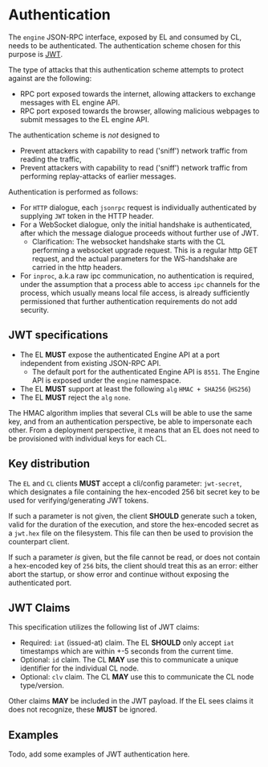 # Authentication

The `engine` JSON-RPC interface, exposed by EL and consumed by CL, needs to be authenticated. The authentication scheme chosen for this purpose is [JWT](https://jwt.io/).

The type of attacks that this authentication scheme attempts to protect against are the following:

- RPC port exposed towards the internet, allowing attackers to exchange messages with EL engine API.
- RPC port exposed towards the browser, allowing malicious webpages to submit messages to the EL engine API.

The authentication scheme is _not_ designed to

- Prevent attackers with capability to read ('sniff') network traffic from reading the traffic,
- Prevent attackers with capability to read ('sniff') network traffic from performing replay-attacks of earlier messages.

Authentication is performed as follows:

- For `HTTP` dialogue, each `jsonrpc` request is individually authenticated by supplying `JWT` token in the HTTP header.
- For a WebSocket dialogue, only the initial handshake is authenticated, after which the message dialogue proceeds without further use of JWT.
  - Clarification: The websocket handshake starts with the CL performing a websocket upgrade request. This is a regular http GET request, and the actual
parameters for the WS-handshake are carried in the http headers.
- For `inproc`, a.k.a raw ipc communication, no authentication is required, under the assumption that a process able to access `ipc` channels for the process, which usually means local file access, is already sufficiently permissioned that further authentication requirements do not add security.


## JWT specifications

- The EL **MUST** expose the authenticated Engine API at a port independent from existing JSON-RPC API.
  - The default port for the authenticated Engine API is `8551`. The Engine API is exposed under the `engine` namespace.
- The EL **MUST** support at least the following `alg` `HMAC + SHA256` (`HS256`)
- The EL **MUST** reject the `alg` `none`.


The HMAC algorithm implies that several CLs will be able to use the same key, and from an authentication perspective, be able to impersonate each other. From a deployment perspective, it means that an EL does not need to be provisioned with individual keys for each CL.

## Key distribution

The `EL` and `CL` clients **MUST** accept a cli/config parameter: `jwt-secret`, which designates a file containing the hex-encoded 256 bit secret key to be used for verifying/generating JWT tokens.

If such a parameter is not given, the client **SHOULD** generate such a token, valid for the duration of the execution, and store the hex-encoded secret as a `jwt.hex` file on the filesystem.  This file can then be used to provision the counterpart client.

If such a parameter _is_ given, but the file cannot be read, or does not contain a hex-encoded key of `256` bits, the client should treat this as an error: either abort the startup, or show error and continue without exposing the authenticated port.

## JWT Claims

This specification utilizes the following list of JWT claims:

- Required: `iat` (issued-at) claim. The EL **SHOULD** only accept `iat` timestamps which are within +-5 seconds from the current time.
- Optional: `id` claim. The CL **MAY** use this to communicate a unique identifier for the individual CL node.
- Optional: `clv` claim. The CL **MAY** use this to communicate the CL node type/version.

Other claims **MAY** be included in the JWT payload. If the EL sees claims it does not recognize, these **MUST** be ignored.

## Examples

Todo, add some examples of JWT authentication here.
